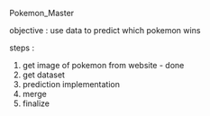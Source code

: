Pokemon_Master

objective : 
use data to predict which pokemon wins 

steps : 
1. get image of pokemon from website - done
2. get dataset 
3. prediction implementation
4. merge
5. finalize
